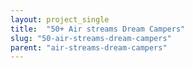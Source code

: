 ```yaml
---
layout: project_single
title:  "50+ Air streams Dream Campers"
slug: "50-air-streams-dream-campers"
parent: "air-streams-dream-campers"
---
```

 
